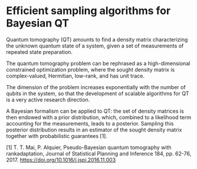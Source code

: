 # Efficient sampling algorithms for Bayesian QT

Quantum tomography (QT) amounts to find a density matrix characterizing the unknown quantum state of a system, given a set of measurements of repeated state preparation.

The quantum tomography problem can be rephrased as a high-dimensional constrained optimization problem, where the sought density matrix is complex-valued, Hermitian, low-rank, and has unit trace.

The dimension of the problem increases exponentially with the number of qubits in the system, so that the development of scalable algorithms for QT is a very active research direction.

A Bayesian formalism can be applied to QT: the set of density matrices is then endowed with a prior distribution, which, combined to a likelihood term accounting for the measurements, leads to a posterior. Sampling this posterior distribution results in an estimator of the sought density matrix together with probabilistic guarantees [1].

[1] T. T. Mai, P. Alquier, Pseudo-Bayesian quantum tomography with rankadaptation, Journal of Statistical Planning and Inference 184, pp. 62-76, 2017. https://doi.org/10.1016/j.jspi.2016.11.003
